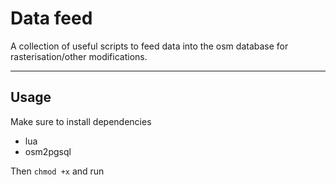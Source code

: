 # Data feed

A collection of useful scripts to feed data into the osm database for rasterisation/other modifications.

---
## Usage
Make sure to install dependencies
- lua
- osm2pgsql

Then ```chmod +x``` and run